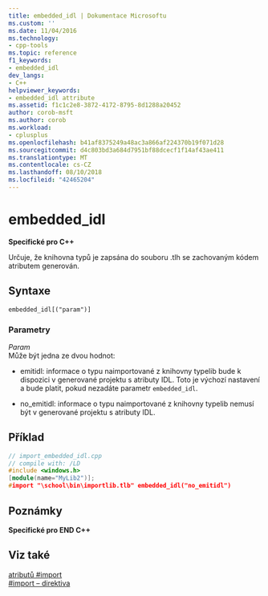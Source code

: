 ```yaml
---
title: embedded_idl | Dokumentace Microsoftu
ms.custom: ''
ms.date: 11/04/2016
ms.technology:
- cpp-tools
ms.topic: reference
f1_keywords:
- embedded_idl
dev_langs:
- C++
helpviewer_keywords:
- embedded_idl attribute
ms.assetid: f1c1c2e8-3872-4172-8795-8d1288a20452
author: corob-msft
ms.author: corob
ms.workload:
- cplusplus
ms.openlocfilehash: b41af8375249a48ac3a866af224370b19f071d28
ms.sourcegitcommit: d4c803bd3a684d7951bf88dcecf1f14af43ae411
ms.translationtype: MT
ms.contentlocale: cs-CZ
ms.lasthandoff: 08/10/2018
ms.locfileid: "42465204"
---
```

# <a name="embeddedidl"></a>embedded_idl
**Specifické pro C++**  
  
Určuje, že knihovna typů je zapsána do souboru .tlh se zachovaným kódem atributem generován.  
  
## <a name="syntax"></a>Syntaxe  
  
```  
embedded_idl[("param")]  
```  
  
### <a name="parameters"></a>Parametry  
*Param*  
Může být jedna ze dvou hodnot:  
  
- emitidl: informace o typu naimportované z knihovny typelib bude k dispozici v generované projektu s atributy IDL.  Toto je výchozí nastavení a bude platit, pokud nezadáte parametr `embedded_idl`.  
  
- no_emitidl: informace o typu naimportované z knihovny typelib nemusí být v generované projektu s atributy IDL.  
  
## <a name="example"></a>Příklad  
  
```cpp  
// import_embedded_idl.cpp  
// compile with: /LD  
#include <windows.h>  
[module(name="MyLib2")];  
#import "\school\bin\importlib.tlb" embedded_idl("no_emitidl")  
```  
  
## <a name="remarks"></a>Poznámky  
 
**Specifické pro END C++**  
  
## <a name="see-also"></a>Viz také  
 
[atributů #import](../preprocessor/hash-import-attributes-cpp.md)   
[#import – direktiva](../preprocessor/hash-import-directive-cpp.md)